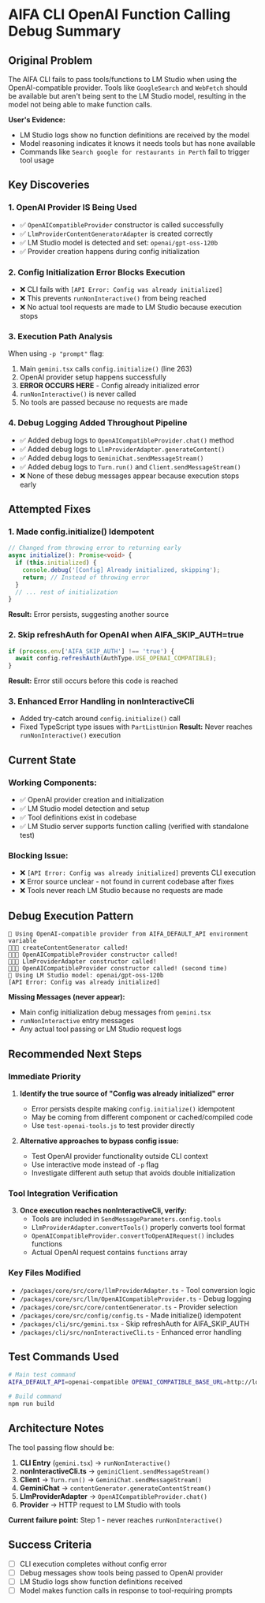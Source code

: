 # AIFA CLI OpenAI Function Calling Debug Summary

## Original Problem
The AIFA CLI fails to pass tools/functions to LM Studio when using the OpenAI-compatible provider. Tools like `GoogleSearch` and `WebFetch` should be available but aren't being sent to the LM Studio model, resulting in the model not being able to make function calls.

**User's Evidence:**
- LM Studio logs show no function definitions are received by the model
- Model reasoning indicates it knows it needs tools but has none available
- Commands like `Search google for restaurants in Perth` fail to trigger tool usage

## Key Discoveries

### 1. **OpenAI Provider IS Being Used**
- ✅ `OpenAICompatibleProvider` constructor is called successfully
- ✅ `LlmProviderContentGeneratorAdapter` is created correctly  
- ✅ LM Studio model is detected and set: `openai/gpt-oss-120b`
- ✅ Provider creation happens during config initialization

### 2. **Config Initialization Error Blocks Execution**
- ❌ CLI fails with `[API Error: Config was already initialized]` 
- ❌ This prevents `runNonInteractive()` from being reached
- ❌ No actual tool requests are made to LM Studio because execution stops

### 3. **Execution Path Analysis**
When using `-p "prompt"` flag:
1. Main `gemini.tsx` calls `config.initialize()` (line 263)
2. OpenAI provider setup happens successfully
3. **ERROR OCCURS HERE** - Config already initialized error
4. `runNonInteractive()` is never called
5. No tools are passed because no requests are made

### 4. **Debug Logging Added Throughout Pipeline**
- ✅ Added debug logs to `OpenAICompatibleProvider.chat()` method
- ✅ Added debug logs to `LlmProviderAdapter.generateContent()` 
- ✅ Added debug logs to `GeminiChat.sendMessageStream()`
- ✅ Added debug logs to `Turn.run()` and `Client.sendMessageStream()`
- ❌ None of these debug messages appear because execution stops early

## Attempted Fixes

### 1. **Made config.initialize() Idempotent**
```typescript
// Changed from throwing error to returning early
async initialize(): Promise<void> {
  if (this.initialized) {
    console.debug('[Config] Already initialized, skipping');
    return; // Instead of throwing error
  }
  // ... rest of initialization
}
```
**Result:** Error persists, suggesting another source

### 2. **Skip refreshAuth for OpenAI when AIFA_SKIP_AUTH=true**
```typescript
if (process.env['AIFA_SKIP_AUTH'] !== 'true') {
  await config.refreshAuth(AuthType.USE_OPENAI_COMPATIBLE);
}
```
**Result:** Error still occurs before this code is reached

### 3. **Enhanced Error Handling in nonInteractiveCli**
- Added try-catch around `config.initialize()` call
- Fixed TypeScript type issues with `PartListUnion`
**Result:** Never reaches `runNonInteractive()` execution

## Current State

### Working Components:
- ✅ OpenAI provider creation and initialization
- ✅ LM Studio model detection and setup
- ✅ Tool definitions exist in codebase
- ✅ LM Studio server supports function calling (verified with standalone test)

### Blocking Issue:
- ❌ `[API Error: Config was already initialized]` prevents CLI execution
- ❌ Error source unclear - not found in current codebase after fixes
- ❌ Tools never reach LM Studio because no requests are made

## Debug Execution Pattern
```
🔌 Using OpenAI-compatible provider from AIFA_DEFAULT_API environment variable
🎯🎯🎯 createContentGenerator called!
🚀🚀🚀 OpenAICompatibleProvider constructor called!
🔧🔧🔧 LlmProviderAdapter constructor called!
🚀🚀🚀 OpenAICompatibleProvider constructor called! (second time)
🎯 Using LM Studio model: openai/gpt-oss-120b
[API Error: Config was already initialized]
```

**Missing Messages (never appear):**
- Main config initialization debug messages from `gemini.tsx`
- `runNonInteractive` entry messages
- Any actual tool passing or LM Studio request logs

## Recommended Next Steps

### Immediate Priority
1. **Identify the true source of "Config was already initialized" error**
   - Error persists despite making `config.initialize()` idempotent
   - May be coming from different component or cached/compiled code
   - Use `test-openai-tools.js` to test provider directly

2. **Alternative approaches to bypass config issue:**
   - Test OpenAI provider functionality outside CLI context
   - Use interactive mode instead of `-p` flag
   - Investigate different auth setup that avoids double initialization

### Tool Integration Verification
3. **Once execution reaches nonInteractiveCli, verify:**
   - Tools are included in `SendMessageParameters.config.tools`
   - `LlmProviderAdapter.convertTools()` properly converts tool format
   - `OpenAICompatibleProvider.convertToOpenAIRequest()` includes functions
   - Actual OpenAI request contains `functions` array

### Key Files Modified
- `/packages/core/src/core/llmProviderAdapter.ts` - Tool conversion logic
- `/packages/core/src/llm/OpenAICompatibleProvider.ts` - Debug logging
- `/packages/core/src/core/contentGenerator.ts` - Provider selection
- `/packages/core/src/config/config.ts` - Made initialize() idempotent
- `/packages/cli/src/gemini.tsx` - Skip refreshAuth for AIFA_SKIP_AUTH
- `/packages/cli/src/nonInteractiveCli.ts` - Enhanced error handling

## Test Commands Used
```bash
# Main test command
AIFA_DEFAULT_API=openai-compatible OPENAI_COMPATIBLE_BASE_URL=http://localhost:1234/v1 AIFA_SKIP_AUTH=true ./bundle/aifa.js -p "Search google for restaurants in Perth"

# Build command
npm run build
```

## Architecture Notes
The tool passing flow should be:
1. **CLI Entry** (`gemini.tsx`) → `runNonInteractive()` 
2. **nonInteractiveCli.ts** → `geminiClient.sendMessageStream()`
3. **Client** → `Turn.run()` → `GeminiChat.sendMessageStream()`
4. **GeminiChat** → `contentGenerator.generateContentStream()`
5. **LlmProviderAdapter** → `OpenAICompatibleProvider.chat()`
6. **Provider** → HTTP request to LM Studio with tools

**Current failure point:** Step 1 - never reaches `runNonInteractive()`

## Success Criteria
- [ ] CLI execution completes without config error
- [ ] Debug messages show tools being passed to OpenAI provider
- [ ] LM Studio logs show function definitions received
- [ ] Model makes function calls in response to tool-requiring prompts